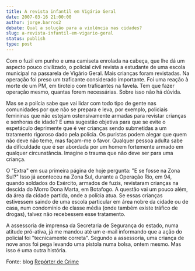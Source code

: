 ```yaml
---
title: A revista infantil em Vigário Geral
date: 2007-03-16 21:00:00
author: jorge.barros2
debate: Qual a solução para a violência nas cidades?
slug: a-revista-infantil-em-vigario-geral
status: publish 
type: post
---
```


  
Com o fuzil em punho e uma camiseta enrolada na cabeça, que lhe dá um aspecto pouco civilizado, o policial civil revista a estudante de uma escola municipal na passarela de Vigário Geral. Mais crianças foram revistadas. Na operação foi preso um traficante considerado importante. Foi uma reação à morte de um PM, em tiroteio com traficantes na favela. Tem que fazer operação mesmo, quantas forem necessárias. Sobre isso não há dúvida.  
  
Mas se a polícia sabe que vai lidar com todo tipo de gente nas comunidades por que não se prepara e leva, por exemplo, policiais femininas que não estejam ostensivamente armadas para revistar crianças e senhoras de idade? É uma sugestão objetiva para que se evite o espetáculo deprimente que é ver crianças sendo submetidas a um tratamento rigoroso dado pela polícia. Os puristas podem alegar que quem não deve não teme, mas façam-me o favor. Qualquer pessoa adulta sabe da dificuldade que é ser abordada por um homem fortemente armado em qualquer circunstância. Imagine o trauma que não deve ser para uma criança.  
  
O "Extra" em sua primeira página de hoje pergunta: "E se fosse na Zona Sul?" Isso já aconteceu na Zona Sul, durante a Operação Rio, em 94, quando soldados do Exército, armados de fuzis, revistaram crianças na descida do Morro Dona Marta, em Botafogo. A questão vai um pouco além, da área da cidade partida, onde a polícia atua. Se essas crianças estivessem saindo de uma escola particular em área nobre da cidade ou de casa, num condomínio de classe média (onde também existe tráfico de drogas), talvez não recebessem esse tratamento.  
  
A assessoria de imprensa da Secretaria de Segurança do estado, numa atitude pró-ativa, já me mandou até um e-mail informando que a ação do policial foi "tecnicamente correta". Segundo a assessoria, uma criança de nove anos foi pega levando uma pistola numa bolsa, ontem mesmo. Mas isso é uma outra história.  
  
Fonte: blog [Repórter de Crime](http://oglobo.globo.com/rio/ancelmo/reporterdecrime/#50622)
